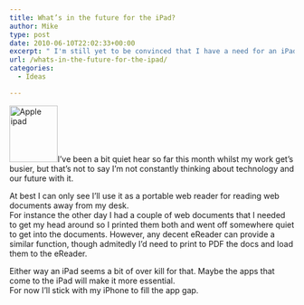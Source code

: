 ```yaml
---
title: What’s in the future for the iPad?
author: Mike
type: post
date: 2010-06-10T22:02:33+00:00
excerpt: " I'm still yet to be convinced that I have a need for an iPad in my life."
url: /whats-in-the-future-for-the-ipad/
categories:
  - Ideas

---
```

<img loading="lazy" class="alignleft size-full wp-image-72" title="Apple ipad" src="http://www.webheat.co.uk/wp-content/uploads/2010/06/4494584895_f0ecd43255_t.jpg" alt="Apple ipad" width="85" height="100" />I&#8217;ve been a bit quiet hear so far this month whilst my work get&#8217;s busier, but that&#8217;s not to say I&#8217;m not constantly thinking about technology and our future with it.

At best I can only see I&#8217;ll use it as a portable web reader for reading web documents away from my desk.  
For instance the other day I had a couple of web documents that I needed to get my head around so I printed them both and went off somewhere quiet to get into the documents. However, any decent eReader can provide a similar function, though admitedly I&#8217;d need to print to PDF the docs and load them to the eReader.

Either way an iPad seems a bit of over kill for that. Maybe the apps that come to the iPad will make it more essential.  
For now I&#8217;ll stick with my iPhone to fill the app gap.